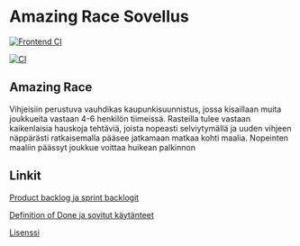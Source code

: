 # Amazing Race Sovellus

[![Frontend CI](https://github.com/amazing-race-condus/amazing-race-app/actions/workflows/frontend.yml/badge.svg)](https://github.com/amazing-race-condus/amazing-race-app/actions/workflows/frontend.yml)

[![CI](https://github.com/amazing-race-condus/amazing-race-app/actions/workflows/backend.yml/badge.svg)](https://github.com/amazing-race-condus/amazing-race-app/actions/workflows/backend.yml)

## Amazing Race

Vihjeisiin perustuva vauhdikas kaupunkisuunnistus, jossa kisaillaan muita joukkueita vastaan 4-6 henkilön tiimeissä. Rasteilla tulee vastaan kaikenlaisia hauskoja tehtäviä, joista nopeasti selviytymällä ja uuden vihjeen näppärästi ratkaisemalla pääsee jatkamaan matkaa kohti maalia. Nopeinten maaliin päässyt joukkue voittaa huikean palkinnon

## Linkit

[Product backlog ja sprint backlogit](https://github.com/orgs/amazing-race-condus/projects/1)

[Definition of Done ja sovitut käytänteet](https://github.com/amazing-race-condus/amazing-race-app/wiki)

[Lisenssi](https://github.com/amazing-race-condus/amazing-race-app/blob/main/LICENSE)




